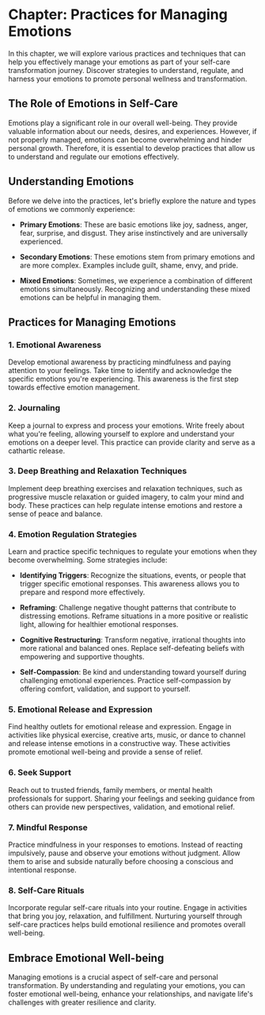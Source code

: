 Chapter: Practices for Managing Emotions
========================================

In this chapter, we will explore various practices and techniques that can help you effectively manage your emotions as part of your self-care transformation journey. Discover strategies to understand, regulate, and harness your emotions to promote personal wellness and transformation.

The Role of Emotions in Self-Care
---------------------------------

Emotions play a significant role in our overall well-being. They provide valuable information about our needs, desires, and experiences. However, if not properly managed, emotions can become overwhelming and hinder personal growth. Therefore, it is essential to develop practices that allow us to understand and regulate our emotions effectively.

Understanding Emotions
----------------------

Before we delve into the practices, let's briefly explore the nature and types of emotions we commonly experience:

* **Primary Emotions**: These are basic emotions like joy, sadness, anger, fear, surprise, and disgust. They arise instinctively and are universally experienced.

* **Secondary Emotions**: These emotions stem from primary emotions and are more complex. Examples include guilt, shame, envy, and pride.

* **Mixed Emotions**: Sometimes, we experience a combination of different emotions simultaneously. Recognizing and understanding these mixed emotions can be helpful in managing them.

Practices for Managing Emotions
-------------------------------

### 1. Emotional Awareness

Develop emotional awareness by practicing mindfulness and paying attention to your feelings. Take time to identify and acknowledge the specific emotions you're experiencing. This awareness is the first step towards effective emotion management.

### 2. Journaling

Keep a journal to express and process your emotions. Write freely about what you're feeling, allowing yourself to explore and understand your emotions on a deeper level. This practice can provide clarity and serve as a cathartic release.

### 3. Deep Breathing and Relaxation Techniques

Implement deep breathing exercises and relaxation techniques, such as progressive muscle relaxation or guided imagery, to calm your mind and body. These practices can help regulate intense emotions and restore a sense of peace and balance.

### 4. Emotion Regulation Strategies

Learn and practice specific techniques to regulate your emotions when they become overwhelming. Some strategies include:

* **Identifying Triggers**: Recognize the situations, events, or people that trigger specific emotional responses. This awareness allows you to prepare and respond more effectively.

* **Reframing**: Challenge negative thought patterns that contribute to distressing emotions. Reframe situations in a more positive or realistic light, allowing for healthier emotional responses.

* **Cognitive Restructuring**: Transform negative, irrational thoughts into more rational and balanced ones. Replace self-defeating beliefs with empowering and supportive thoughts.

* **Self-Compassion**: Be kind and understanding toward yourself during challenging emotional experiences. Practice self-compassion by offering comfort, validation, and support to yourself.

### 5. Emotional Release and Expression

Find healthy outlets for emotional release and expression. Engage in activities like physical exercise, creative arts, music, or dance to channel and release intense emotions in a constructive way. These activities promote emotional well-being and provide a sense of relief.

### 6. Seek Support

Reach out to trusted friends, family members, or mental health professionals for support. Sharing your feelings and seeking guidance from others can provide new perspectives, validation, and emotional relief.

### 7. Mindful Response

Practice mindfulness in your responses to emotions. Instead of reacting impulsively, pause and observe your emotions without judgment. Allow them to arise and subside naturally before choosing a conscious and intentional response.

### 8. Self-Care Rituals

Incorporate regular self-care rituals into your routine. Engage in activities that bring you joy, relaxation, and fulfillment. Nurturing yourself through self-care practices helps build emotional resilience and promotes overall well-being.

Embrace Emotional Well-being
----------------------------

Managing emotions is a crucial aspect of self-care and personal transformation. By understanding and regulating your emotions, you can foster emotional well-being, enhance your relationships, and navigate life's challenges with greater resilience and clarity.

